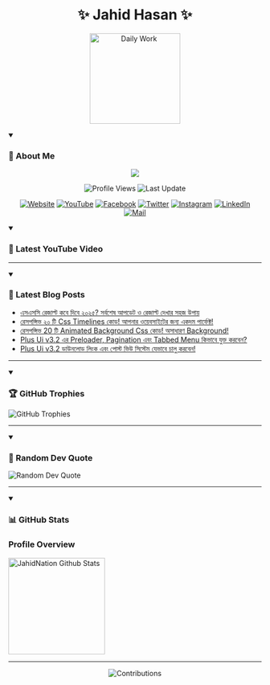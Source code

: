 <h1 align="center">✨ Jahid Hasan ✨</h1>
<p align="center">
  <img alt="Daily Work" height="180px" src="https://i.imgur.com/uhZdH9C.gif" />
</p>
<details open>
 <summary><h3>🌟 About Me</h3></summary>
<p align="center">
  <img src="https://readme-typing-svg.demolab.com/?lines=Learning+is+a+lifelong+journey.;Mistakes+are+the+seeds+of+growth.;Dream+big,+achieve+bigger!;&font=Fira%20Code&center=true&width=500&height=50&color=00FF7F&vCenter=true&pause=1000&size=24" />
</p>

<p align="center">
  <img alt="Profile Views" title="Profile Views" src="https://komarev.com/ghpvc/?username=jahidnation&style=flat-square&color=brightgreen"/>
  <img alt="Last Update" title="Last Update" src="https://img.shields.io/github/last-commit/jahidnation/jahidnation?logo=github&label=LAST+UPDATE&color=blueviolet&style=flat-square"/>
</p>

<p align="center">
  <a href="https://jahid.eu.org">
    <img alt="Website" title="Website" src="https://img.shields.io/badge/Website-000000?logo=Google-Chrome&logoColor=white&style=for-the-badge"/></a>
  <a href="https://youtube.com/@jahidnation">
    <img alt="YouTube" title="YouTube Channel" src="https://img.shields.io/badge/YouTube-FF0000?logo=YouTube&logoColor=white&style=for-the-badge"/></a>
  <a href="https://facebook.com/jahidnation">
    <img alt="Facebook" title="Facebook Page" src="https://img.shields.io/badge/Facebook-4267B2?logo=Facebook&logoColor=white&style=for-the-badge"/></a>
  <a href="https://twitter.com/jahidnation">
    <img alt="Twitter" title="Twitter Profile" src="https://img.shields.io/badge/X-000000?logo=x&logoColor=white&style=for-the-badge"/></a>
  <a href="https://instagram.com/jahidnation">
    <img alt="Instagram" title="Instagram Profile" src="https://img.shields.io/badge/Instagram-E4405F?logo=Instagram&logoColor=white&style=for-the-badge"/></a>
  <a href="https://linkedin.com/in/jahidnation">
    <img alt="LinkedIn" title="LinkedIn Profile" src="https://img.shields.io/badge/LinkedIn-0A66C2?logo=LinkedIn&logoColor=white&style=for-the-badge"/></a>
  <a href="https://mail.google.com/?hl=en&tf=cm&fs=1&to=mail@jahid.eu.org">
    <img alt="Mail" title="Mail Me" src="https://img.shields.io/badge/Email-D14836?logo=Gmail&logoColor=white&style=for-the-badge"/></a>
</p>

</details>

<details open>
 <summary><h3>🎥 Latest YouTube Video</h3></summary>

<!-- BEGIN VID -->

<!-- END VID -->

---

</details>

<details open>
 <summary><h3>📝 Latest Blog Posts</h3></summary>

<!-- BLOG-POST-LIST:START -->
- [এসএসসি রেজাল্ট কবে দিবে ২০২৫? সর্বশেষ আপডেট ও রেজাল্ট দেখার সহজ উপায়](https://dev-blog-reader.pantheonsite.io/2025/06/11/%e0%a6%8f%e0%a6%b8%e0%a6%8f%e0%a6%b8%e0%a6%b8%e0%a6%bf-%e0%a6%b0%e0%a7%87%e0%a6%9c%e0%a6%be%e0%a6%b2%e0%a7%8d%e0%a6%9f-%e0%a6%95%e0%a6%ac%e0%a7%87-%e0%a6%a6%e0%a6%bf%e0%a6%ac%e0%a7%87-%e0%a7%a8/)
- [রেসপন্সিভ ২০ টি Css Timelines কোড! আপনার ওয়েবসাইটের জন্য একদম পার্ফেক্ট!](https://dev-blog-reader.pantheonsite.io/2025/06/11/%e0%a6%b0%e0%a7%87%e0%a6%b8%e0%a6%aa%e0%a6%a8%e0%a7%8d%e0%a6%b8%e0%a6%bf%e0%a6%ad-%e0%a7%a8%e0%a7%a6-%e0%a6%9f%e0%a6%bf-css-timelines-%e0%a6%95%e0%a7%8b%e0%a6%a1-%e0%a6%86%e0%a6%aa%e0%a6%a8%e0%a6%be/)
- [রেসপন্সিভ 20 টি Animated Background Css কোড! অসাধারণ Background!](https://dev-blog-reader.pantheonsite.io/2025/06/11/%e0%a6%b0%e0%a7%87%e0%a6%b8%e0%a6%aa%e0%a6%a8%e0%a7%8d%e0%a6%b8%e0%a6%bf%e0%a6%ad-20-%e0%a6%9f%e0%a6%bf-animated-background-css-%e0%a6%95%e0%a7%8b%e0%a6%a1-%e0%a6%85%e0%a6%b8%e0%a6%be%e0%a6%a7/)
- [Plus Ui v3.2 এর Preloader, Pagination এবং Tabbed Menu কিভাবে যুক্ত করবেন?](https://dev-blog-reader.pantheonsite.io/2025/06/11/plus-ui-v3-2-%e0%a6%8f%e0%a6%b0-preloader-pagination-%e0%a6%8f%e0%a6%ac%e0%a6%82-tabbed-menu-%e0%a6%95%e0%a6%bf%e0%a6%ad%e0%a6%be%e0%a6%ac%e0%a7%87-%e0%a6%af%e0%a7%81%e0%a6%95%e0%a7%8d%e0%a6%a4/)
- [Plus Ui v3.2 ডাউনলোড লিংক এবং পোস্ট ভিউ সিস্টেম যেভাবে চালু করবেন!](https://dev-blog-reader.pantheonsite.io/2025/06/11/plus-ui-v3-2-%e0%a6%a1%e0%a6%be%e0%a6%89%e0%a6%a8%e0%a6%b2%e0%a7%8b%e0%a6%a1-%e0%a6%b2%e0%a6%bf%e0%a6%82%e0%a6%95-%e0%a6%8f%e0%a6%ac%e0%a6%82-%e0%a6%aa%e0%a7%8b%e0%a6%b8%e0%a7%8d%e0%a6%9f-%e0%a6%ad/)
<!-- BLOG-POST-LIST:END -->

---

</details>

<details open>
 <summary><h3>🏆 GitHub Trophies</h3></summary>

<img alt="GitHub Trophies" title="GitHub Trophies" src="https://github-profile-trophy.vercel.app/?username=jahidnation&column=8&theme=gruvbox&no-frame=true"/>

---

</details>

<details open>
 <summary><h3>💬 Random Dev Quote</h3></summary>

<img alt="Random Dev Quote" title="Random Dev Quote" src="https://quotes-github-readme.vercel.app/api?type=horizontal&theme=radical"/>

---

</details>

<details open> 
  <summary><h3>📊 GitHub Stats</h3></summary>

  <h3>Profile Overview</h3>
  <p>
  <img alt="JahidNation Github Stats" src="https://denvercoder1-github-readme-stats.vercel.app/api/?username=jahidnation&show_icons=true&include_all_commits=true&count_private=true&theme=react&hide_border=true&bg_color=1F222E&title_color=F85D7F&icon_color=F8D866" height="192px"/>
  </p>

---

<p align="center">
<img alt="Contributions" title="Contributions" src="https://github.com/jahidnation/jahidnation/blob/contributions/snake.svg"/>
</p>
